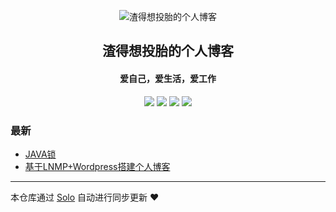 <p align="center"><img alt="渣得想投胎的个人博客" src="https://static.b3log.org/images/brand/solo-32.png"></p><h2 align="center">
渣得想投胎的个人博客
</h2>

<h4 align="center">爱自己，爱生活，爱工作</h4>
<p align="center"><a title="渣得想投胎的个人博客" target="_blank" href="https://github.com/AutisticV5/solo-blog"><img src="https://img.shields.io/github/last-commit/AutisticV5/solo-blog.svg?style=flat-square&color=FF9900"></a>
<a title="GitHub repo size in bytes" target="_blank" href="https://github.com/AutisticV5/solo-blog"><img src="https://img.shields.io/github/repo-size/AutisticV5/solo-blog.svg?style=flat-square"></a>
<a title="Solo Version" target="_blank" href="https://github.com/b3log/solo/releases"><img src="https://img.shields.io/badge/solo-3.6.6-f1e05a.svg?style=flat-square&color=blueviolet"></a>
<a title="Hits" target="_blank" href="https://github.com/b3log/hits"><img src="https://hits.b3log.org/AutisticV5/solo-blog.svg"></a></p>

### 最新

* [ JAVA锁](https://wzxing918.top/articles/2019/11/09/1573253866458.html)
* [基于LNMP+Wordpress搭建个人博客](https://wzxing918.top/articles/2019/11/08/1573227986827.html)



---

本仓库通过 [Solo](https://github.com/b3log/solo) 自动进行同步更新 ❤️ 
